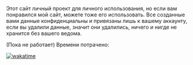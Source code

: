 Этот сайт личный проект для личного использования, но если вам понравился мой сайт, можете тоже его использовать. Все созданные вами данные конфиденциальны и привязаны лишь к вашему аккаунту, если вы удалили данные, значит они удалились, ничего и нигде не хранится без вашего ведома. 

(Пока не работает)
Времени потрачено:

[![wakatime](https://wakatime.com/badge/user/baeecb1a-d653-4f56-8f94-311f4c3da276/project/e92942c1-b4e9-4869-9c37-48ebf7ac4205.svg)](https://wakatime.com/badge/user/baeecb1a-d653-4f56-8f94-311f4c3da276/project/e92942c1-b4e9-4869-9c37-48ebf7ac4205)
